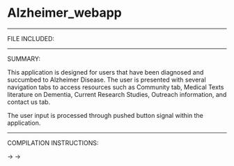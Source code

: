 # Alzheimer_webapp

*****************************
FILE INCLUDED:
*****************************

SUMMARY:

This application is designed for users that have been diagnosed and succumbed to Alzheimer Disease. The user is presented with several navigation tabs to 
access resources such as Community tab, Medical Texts literature on Dementia, Current Research Studies, Outreach information, and contact us tab. 

The user input is processed through pushed button signal within the application. 

****************************

COMPILATION INSTRUCTIONS: 

->
->
